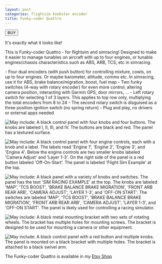 ```yaml
---
layout: post
categories: flightsim knobster encoder
title: Funky-coder Quattro
---
```


<a href="https://s16nengineering.etsy.com/listing/4302300030"><button>BUY</button></a>



It's exactly what it looks like!

This is Funky-coder Quattro - for flightsim and simracing! Designed to make it easier to manage tunables on aircraft with up to four engines, or tunable engines/chassis characteristics such as ABS, ARB, TCS, etc in simracing.

\- Four dual encoders (with push button) for controlling mixture, cowls, on up to four engines. Or maybe barometer, altitude, comms etc. In simracing, use it for ABS, brake balance/migration, boost, fuel map
\- Two funky switches (4-way with rotary encoder) for even more control; altering camera position, interacting with Garmin GPS, door mirrors, ...
\- Left rotary switch for selecting 1 of 3 layers. This applies to top row only, multiplying the total encoders from 8 to 24
\- The second rotary switch is disguised as a three position ignition switch (no spring return)
\- Plug and play, no drivers or external apps needed



![May include: A black control panel with four knobs and four buttons. The knobs are labeled I, II, III, and IV. The buttons are black and red. The panel has a textured surface.](https://i.etsystatic.com/56550814/r/il/0918cd/6846689010/il_1140xN.6846689010_60pt.jpg)

![May include: A black control panel with four engine controls, each with a knob and a label. The labels read 'Engine 1', 'Engine 2', 'Engine 3', and 'Engine 4'. Below the engine controls are two smaller knobs labeled 'Camera Adjust' and 'Layer 1-3'. On the right side of the panel is a red button labeled 'Off-On-Start'. The panel is labeled 'Flight Sim Example' at the top.](https://i.etsystatic.com/56550814/r/il/7aa25f/6894693241/il_1140xN.6894693241_hh4n.jpg)

![May include: A black panel with a variety of knobs and switches. The panel has the text 'SIM RACING EXAMPLE' at the top. The knobs are labeled 'MAP', 'TCS BOOST', 'BRAKE BALANCE BRAKE MIGRATION', 'FRONT ARB REAR ARB', 'CAMERA ADJUST', 'LAYER 1-3', and 'OFF-ON START'. The switches are labeled 'MAP', 'TCS BOOST', 'BRAKE BALANCE BRAKE MIGRATION', 'FRONT ARB REAR ARB', 'CAMERA ADJUST', 'LAYER 1-3', and 'OFF-ON START'. The panel is likely used for controlling a racing simulator.](https://i.etsystatic.com/56550814/r/il/509a7d/6846724630/il_1140xN.6846724630_n51y.jpg)



![May include: A black metal mounting bracket with two sets of rotating wheels. The bracket has multiple holes for mounting screws. The bracket is designed to be used for mounting a camera or other equipment.](https://i.etsystatic.com/56550814/r/il/112091/6894710213/il_1140xN.6894710213_ftoe.jpg)





![May include: A black control panel with a red button and multiple knobs. The panel is mounted on a black bracket with multiple holes. The bracket is attached to a black swivel arm.](https://i.etsystatic.com/56550814/r/il/2c8831/6895846441/il_1140xN.6895846441_jp68.jpg)

The Funky-coder Quattro is available in my [Etsy Shop](https://s16nengineering.etsy.com/listing/4302300030)
